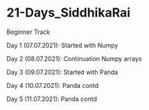 # 21-Days_SiddhikaRai
Beginner Track

Day 1 (07.07.2021): Started with Numpy 

Day 2 (08.07.2021): Continuation Numpy arrays

Day 3 (09.07.2021): Started with Panda

Day 4 (10.07.2021): Panda contd

Day 5 (11.07.2021): Panda contd
